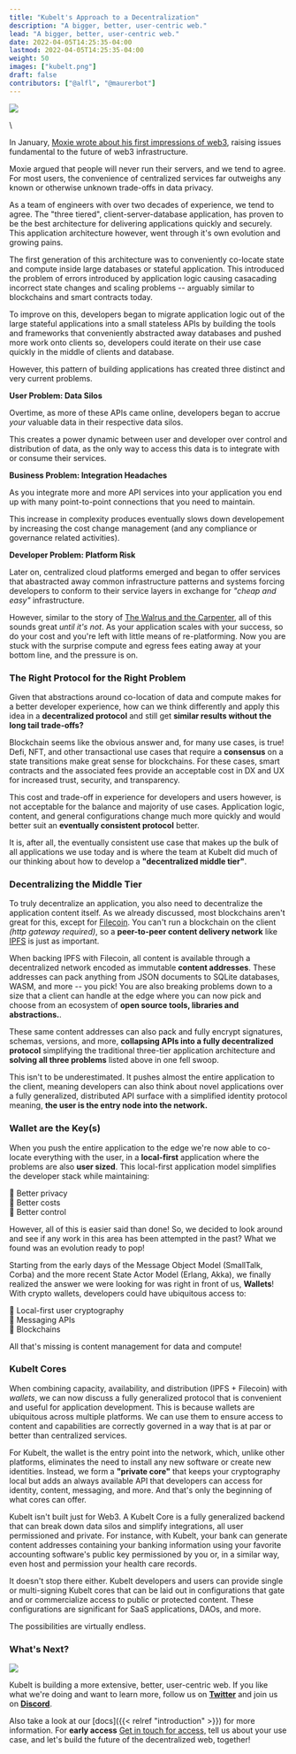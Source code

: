 ```yaml
---
title: "Kubelt's Approach to a Decentralization"
description: "A bigger, better, user-centric web."
lead: "A bigger, better, user-centric web."
date: 2022-04-05T14:25:35-04:00
lastmod: 2022-04-05T14:25:35-04:00
weight: 50
images: ["kubelt.png"]
draft: false
contributors: ["@alfl", "@maurerbot"]
---
```


<img src="/images/kubelt-banner.gif" width="{{ .Width }}" height="{{ .Height }}">

\

In January, [Moxie wrote about his first impressions of web3](https://moxie.org/2022/01/07/web3-first-impressions.html), raising issues fundamental to the future of web3 infrastructure.

Moxie argued that people will never run their servers, and we tend to agree. For most users, the convenience of centralized services far outweighs any known or otherwise unknown trade-offs in data privacy.

As a team of engineers with over two decades of experience, we tend to agree. The "three tiered", client-server-database application, has proven to be the best architecture for delivering applications quickly and securely. This application architecture however, went through it's own evolution and growing pains.

The first generation of this architecture was to conveniently co-locate state and compute inside large databases or stateful application. This introduced the problem of errors introduced by application logic causing casacading incorrect state changes and scaling problems -- arguably similar to blockchains and smart contracts today.

To improve on this, developers began to migrate application logic out of the large stateful applications into a small stateless APIs by building the tools and frameworks that conveniently abstracted away databases and pushed more work onto clients so, developers could iterate on their use case quickly in the middle of clients and database.

However, this pattern of building applications has created three distinct and very current problems.

**User Problem: Data Silos**

Overtime, as more of these APIs came online, developers began to accrue _your_ valuable data in their respective data silos.

This creates a power dynamic between user and developer over control and distribution of data, as the only way to access this data is to integrate with or consume their services.

**Business Problem: Integration Headaches**

As you integrate more and more API services into your application you end up with many point-to-point connections that you need to maintain.

This increase in complexity produces eventually slows down developement by increasing the cost change management (and any compliance or governance related activities).

**Developer Problem: Platform Risk**

Later on, centralized cloud platforms emerged and began to offer services that abastracted away common infrastructure patterns and systems forcing developers to conform to their service layers in exchange for _"cheap and easy"_ infrastructure.

However, similar to the story of [The Walrus and the Carpenter](https://en.wikipedia.org/wiki/The_Walrus_and_the_Carpenter), all of this sounds great _until it's not_. As your application scales with your success, so do your cost and you're left with little means of re-platforming. Now you are stuck with the surprise compute and egress fees eating away at your bottom line, and the pressure is on.

<!--With this context in mind, let's discuss Each of these problems are deserving of their own blog post. For As a team building a part of the decentralized future, here's our take.-->

### The Right Protocol for the Right Problem

<!--<img src="/images/right_protocol.png" width="{{ .Width }}" height="{{ .Height }}">-->

Given that abstractions around co-location of data and compute makes for a better developer experience, how can we think differently and apply this idea in a **decentralized protocol** and still get **similar results without the long tail trade-offs?**

Blockchain seems like the obvious answer and, for many use cases, is true! Defi, NFT, and other transactional use cases that require a **consensus** on a state transitions make great sense for blockchains. For these cases, smart contracts and the associated fees provide an acceptable cost in DX and UX for increased trust, security, and transparency.

This cost and trade-off in experience for developers and users however, is not acceptable for the balance and majority of use cases. Application logic, content, and general configurations change much more quickly and would better suit an **eventually consistent protocol** better.

It is, after all, the eventually consistent use case that makes up the bulk of all applications we use today and is where the team at Kubelt did much of our thinking about how to develop a **"decentralized middle tier"**.

### Decentralizing the Middle Tier

<!--<img src="/images/content_is_everything.png" width="{{ .Width }}" height="{{ .Height }}">-->

To truly decentralize an application, you also need to decentralize the application content itself. As we already discussed, most blockchains aren't great for this, except for [Filecoin](ipns://filecoin.io/). You can't run a blockchain on the client _(http gateway required)_, so a **peer-to-peer content delivery network** like [IPFS](ipns://ipfs.io/) is just as important.

When backing IPFS with Filecoin, all content is available through a decentralized network encoded as immutable **content addresses**. These addresses can pack anything from JSON documents to SQLite databases, WASM, and more -- you pick! You are also breaking problems down to a size that a client can handle at the edge where you can now pick and choose from an ecosystem of **open source tools, libraries and abstractions.**.

These same content addresses can also pack and fully encrypt signatures, schemas, versions, and more, **collapsing APIs into a fully decentralized protocol** simplifying the traditional three-tier application architecture and **solving all three problems** listed above in one fell swoop.

This isn't to be underestimated. It pushes almost the entire application to the client, meaning developers can also think about novel applications over a fully generalized, distributed API surface with a simplified identity protocol meaning, **the user is the entry node into the network.**

### Wallet are the Key(s)

<!--<img src="/images/user_application.png" width="{{ .Width }}" height="{{ .Height }}">-->

When you push the entire application to the edge we're now able to co-locate everything with the user, in a **local-first** application where the problems are also **user sized**. This local-first application model simplifies the developer stack while maintaining:

🔑 Better privacy \
🔑 Better costs \
🔑 Better control

However, all of this is easier said than done! So, we decided to look around and see if any work in this area has been attempted in the past? What we found was an evolution ready to pop!

Starting from the early days of the Message Object Model (SmallTalk, Corba) and the more recent State Actor Model (Erlang, Akka), we finally realized the answer we were looking for was right in front of us, **Wallets**! With crypto wallets, developers could have ubiquitous access to:

🤯 Local-first user cryptography \
🤯 Messaging APIs \
🤯 Blockchains

All that's missing is content management for data and compute!

### Kubelt Cores

When combining capacity, availability, and distribution (IPFS + Filecoin) with _wallets_, we can now discuss a fully generalized protocol that is convenient and useful for application development. This is because wallets are ubiquitous across multiple platforms. We can use them to ensure access to content and capabilities are correctly governed in a way that is at par or better than centralized services.

For Kubelt, the wallet is the entry point into the network, which, unlike other platforms, eliminates the need to install any new software or create new identities. Instead, we form a **"private core"** that keeps your cryptography local but adds an always available API that developers can access for identity, content, messaging, and more. And that's only the beginning of what cores can offer.

Kubelt isn't built just for Web3. A Kubelt Core is a fully generalized backend that can break down data silos and simplify integrations, all user permissioned and private. For instance, with Kubelt, your bank can generate content addresses containing your banking information using your favorite accounting software's public key permissioned by you or, in a similar way, even host and permission your health care records.

It doesn't stop there either. Kubelt developers and users can provide single or multi-signing Kubelt cores that can be laid out in configurations that gate and or commercialize access to public or protected content. These configurations are significant for SaaS applications, DAOs, and more.

The possibilities are virtually endless.

### What's Next?

<img src="/images/enter_kubelt.png" width="{{ .Width }}" height="{{ .Height }}">

Kubelt is building a more extensive, better, user-centric web. If you like what we're doing and want to learn more, follow us on **[Twitter](https://twitter.com/kubelt)** and join us on **[Discord](https://discord.gg/UgwAsJf6C5)**.

Also take a look at our [docs]({{< relref "introduction" >}}) for more information. For **early access** [Get in touch for access,](https://omq1ez0wxhd.typeform.com/to/IXfcN3Xf) tell us about your use case, and let's build the future of the decentralized web, together!
